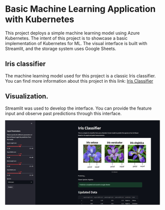 # Basic Machine Learning Application with Kubernetes

This project deploys a simple machine learning model using Azure Kubernetes. The intent of this project is to showcase a basic implementation of Kubernetes for ML. The visual interface is built with Streamlit, and the storage system uses Google Sheets.

## Iris classifier

The machine learning model used for this project is a classic Iris classifier. You can find more information about this project in this link: [Iris Classifier](https://github.com/manuelgilm/data_science-portafolio/blob/master/classification/iris_classifier/README.md)


## Visualization.

Streamlit was used to develop the interface. You can provide the feature input and observe past predictions through this interface.

![Example Image](ml_monitor/ml_monitor/images/iris-app.jpeg)